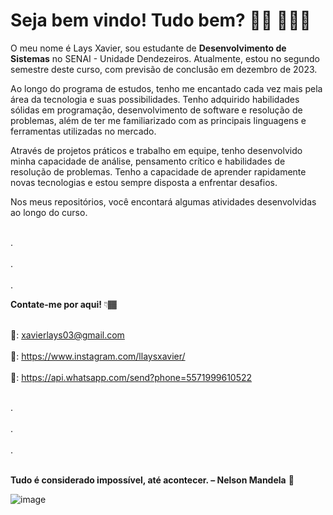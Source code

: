 
# Seja bem vindo! Tudo bem? 👋🏿 👩🏾‍💻

O meu nome é Lays Xavier, sou estudante de **Desenvolvimento de Sistemas** no SENAI - Unidade Dendezeiros. Atualmente, estou no segundo semestre deste curso, com previsão de conclusão em dezembro de 2023. 

Ao longo do programa de estudos, tenho me encantado cada vez mais pela área da tecnologia e suas possibilidades. Tenho adquirido habilidades sólidas em programação, desenvolvimento de software e resolução de problemas, além de ter me familiarizado com as principais linguagens e ferramentas utilizadas no mercado.

Através de projetos práticos e trabalho em equipe, tenho desenvolvido minha capacidade de análise, pensamento crítico e habilidades de resolução de problemas. Tenho a capacidade de aprender rapidamente novas tecnologias e estou sempre disposta a enfrentar desafios.

Nos meus repositórios, você encontará algumas atividades desenvolvidas ao longo do curso. 

<br> . </br>
<br> . </br>
<br> . </br>


**Contate-me por aqui!** 👇🏾

<br> 📧: xavierlays03@gmail.com </br>
<br> 🔗: https://www.instagram.com/llaysxavier/ </br>
<br> 📱: https://api.whatsapp.com/send?phone=5571999610522 </br>

<br> . </br>
<br> . </br>
<br> . </br>


<br>**Tudo é considerado impossível, até acontecer. – Nelson Mandela** 🎯</br>

![image](https://github.com/llaysxavier/llaysxavier/assets/113479525/19a060d4-5545-4684-b98a-173d25a42d41)
